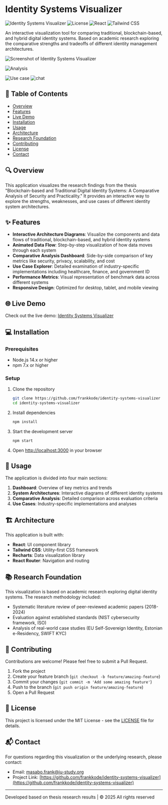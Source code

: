 # Identity Systems Visualizer

![Identity Systems Visualizer](https://img.shields.io/badge/Identity%20Systems-Visualizer-4f46e5)
![License](https://img.shields.io/badge/license-MIT-blue.svg)
![React](https://img.shields.io/badge/React-18.2-61dafb.svg)
![Tailwind CSS](https://img.shields.io/badge/Tailwind%20CSS-3.3-38bdf8.svg)

An interactive visualization tool for comparing traditional, blockchain-based, and hybrid digital identity systems. Based on academic research exploring the comparative strengths and tradeoffs of different identity management architectures.

![Screenshot of Identity Systems Visualizer](https://imgur.com/xQOUB7p.png)

![Analysis](https://imgur.com/gp7Ai55.png)

![Use case](https://imgur.com/nly33bN.png)
![chat](https://imgur.com/gZ24BeL.png)

## 📑 Table of Contents

- [Overview](#overview)
- [Features](#features)
- [Live Demo](#live-demo)
- [Installation](#installation)
- [Usage](#usage)
- [Architecture](#architecture)
- [Research Foundation](#research-foundation)
- [Contributing](#contributing)
- [License](#license)
- [Contact](#contact)

## 🔍 Overview

This application visualizes the research findings from the thesis "Blockchain-based and Traditional Digital Identity Systems: A Comparative Analysis of Security and Practicality." It provides an interactive way to explore the strengths, weaknesses, and use cases of different identity system architectures.

## ✨ Features

- **Interactive Architecture Diagrams**: Visualize the components and data flows of traditional, blockchain-based, and hybrid identity systems
- **Animated Data Flow**: Step-by-step visualization of how data moves through each system
- **Comparative Analysis Dashboard**: Side-by-side comparison of key metrics like security, privacy, scalability, and cost
- **Use Case Explorer**: Detailed examination of industry-specific implementations including healthcare, finance, and government ID
- **Performance Metrics**: Visual representation of benchmark data across different systems
- **Responsive Design**: Optimized for desktop, tablet, and mobile viewing

## 🌐 Live Demo

Check out the live demo: [Identity Systems Visualizer](https://identity-systems-visualizer.netlify.app/)

## 💻 Installation

### Prerequisites

- Node.js 14.x or higher
- npm 7.x or higher

### Setup

1. Clone the repository
   ```bash
   git clone https://github.com/frankkode/identity-systems-visualizer
   cd identity-systems-visualizer
   ```

2. Install dependencies
   ```bash
   npm install
   ```

3. Start the development server
   ```bash
   npm start
   ```

4. Open [http://localhost:3000](http://localhost:3000) in your browser

## 🚀 Usage

The application is divided into four main sections:

1. **Dashboard**: Overview of key metrics and trends
2. **System Architectures**: Interactive diagrams of different identity systems
3. **Comparative Analysis**: Detailed comparison across evaluation criteria
4. **Use Cases**: Industry-specific implementations and analyses

## 🏗️ Architecture

This application is built with:

- **React**: UI component library
- **Tailwind CSS**: Utility-first CSS framework
- **Recharts**: Data visualization library
- **React Router**: Navigation and routing

## 📚 Research Foundation

This visualization is based on academic research exploring digital identity systems. The research methodology included:

- Systematic literature review of peer-reviewed academic papers (2018-2024)
- Evaluation against established standards (NIST cybersecurity framework, ISO)
- Analysis of real-world case studies (EU Self-Sovereign Identity, Estonian e-Residency, SWIFT KYC)

## 🤝 Contributing

Contributions are welcome! Please feel free to submit a Pull Request.

1. Fork the project
2. Create your feature branch (`git checkout -b feature/amazing-feature`)
3. Commit your changes (`git commit -m 'Add some amazing feature'`)
4. Push to the branch (`git push origin feature/amazing-feature`)
5. Open a Pull Request

## 📄 License

This project is licensed under the MIT License - see the [LICENSE](LICENSE) file for details.

## 📬 Contact

For questions regarding this visualization or the underlying research, please contact:
- Email: masabo.frank@iu-study.org
- Project Link: [https://github.com/frankkode/identity-systems-visualizer](https://github.com/frankkode/identity-systems-visualizer)

---


  Developed based on thesis research results | © 2025 All rights reserved

